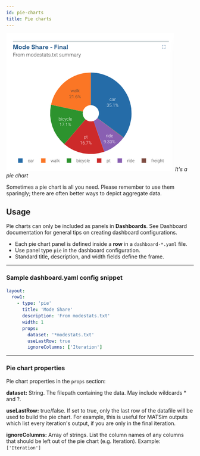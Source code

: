 ```yaml
---
id: pie-charts
title: Pie charts
---
```


![pie chart example](assets/pie.png)
_It's a pie chart_

Sometimes a pie chart is all you need. Please remember to use them sparingly; there are often better ways to depict aggregate data.

## Usage

Pie charts can only be included as panels in **Dashboards**. See Dashboard documentation for general tips on creating dashboard configurations.

- Each pie chart panel is defined inside a **row** in a `dashboard-*.yaml` file.
- Use panel type `pie` in the dashboard configuration.
- Standard title, description, and width fields define the frame.

---

### Sample dashboard.yaml config snippet

```yaml
layout:
  row1:
    - type: 'pie'
      title: 'Mode Share'
      description: 'From modestats.txt'
      width: 1
      props:
        dataset: '*modestats.txt'
        useLastRow: true
        ignoreColumns: ['Iteration']
```

---

### Pie chart properties

Pie chart properties in the `props` section:

**dataset:** String. The filepath containing the data. May include wildcards \* and ?.

**useLastRow:** true/false. If set to true, only the last row of the datafile will be used to build the pie chart. For example, this is useful for MATSim outputs which list every iteration's output, if you are only in the final iteration.

**ignoreColumns:** Array of strings. List the column names of any columns that should be left out of the pie chart (e.g. Iteration). Example: `['Iteration']`

